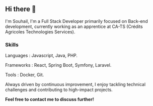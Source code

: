 ## Hi there 👋

I'm Souhail, I'm a Full Stack Developer primarily focused on Back-end development, currently working as an apprentice at CA-TS (Crédits Agricoles Technologies Services).

### Skills 
Languages : Javascript, Java, PHP.  

Frameworks : React, Spring Boot, Symfony, Laravel.  

Tools : Docker, Git.

Always driven by continuous improvement, I enjoy tackling technical challenges and contributing to high-impact projects.

**Feel free to contact me to discuss further!**
